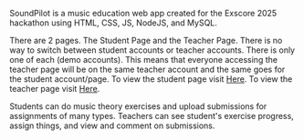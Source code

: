 SoundPilot is a music education web app created for the Exscore 2025 hackathon using HTML, CSS, JS, NodeJS, and MySQL.

There are 2 pages. The Student Page and the Teacher Page.
There is no way to switch between student accounts or teacher accounts. There is only one of each (demo accounts). This means that everyone accessing the teacher page will be on the same teacher account and the same goes for the student account/page.
To view the student page visit [Here](http://3.13.118.113/soundpilot/Client/pages/home.html).
To view the teacher page visit [Here](http://3.13.118.113/soundpilot/Client/pages/teacher.html).

Students can do music theory exercises and upload submissions for assignments of many types.
Teachers can see student's exercise progress, assign things, and view and comment on submissions.

